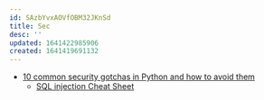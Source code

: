 ```yaml
---
id: SAzbYvxAOVfOBM32JKnSd
title: Sec
desc: ''
updated: 1641422985906
created: 1641419691132
---
```


- [10 common security gotchas in Python and how to avoid them](https://hackernoon.com/10-common-security-gotchas-in-python-and-how-to-avoid-them-e19fbe265e03)
  - [SQL injection Cheat Sheet](https://www.netsparker.com/blog/web-security/sql-injection-cheat-sheet/)
  
